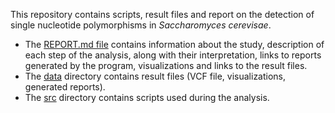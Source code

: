 
This repository contains scripts, result files and report on the detection of single nucleotide polymorphisms in _Saccharomyces cerevisae_.
* The [REPORT.md file](REPORT.md) contains information about the study, description of each step of the analysis, along with their interpretation, links to reports generated by the program, visualizations and links to the result files.
* The [data]() directory contains result files (VCF file, visualizations, generated reports).
* The [src]() directory contains scripts used during the analysis.